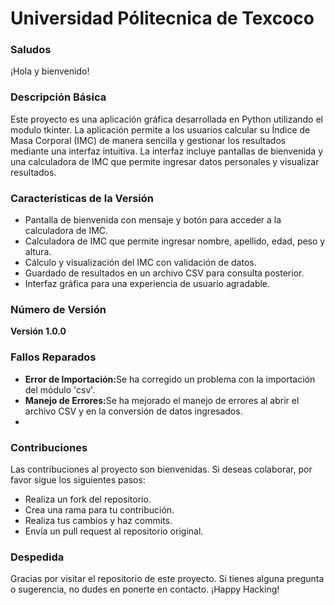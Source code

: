 <h1>Universidad Pólitecnica de Texcoco</h1>

<h3>Saludos</h3>
<p>¡Hola y bienvenido!</p>

<h3>Descripción Básica</h3>
<p>Este proyecto es una aplicación gráfica desarrollada en Python utilizando el modulo tkinter. La aplicación permite a los usuarios calcular su Índice de Masa Corporal (IMC) de manera sencilla y gestionar los resultados mediante una interfaz intuitiva. La interfaz incluye pantallas de bienvenida y una calculadora de IMC que permite ingresar datos personales y visualizar resultados.</p>

<h3>Características de la Versión</h3>
<ul>
  <li>Pantalla de bienvenida con mensaje y botón para acceder a la calculadora de IMC.</li>
  <li>Calculadora de IMC que permite ingresar nombre, apellido, edad, peso y altura.</li>
  <li>Cálculo y visualización del IMC con validación de datos.</li>
  <li>Guardado de resultados en un archivo CSV para consulta posterior.</li>
  <li>Interfaz gráfica para una experiencia de usuario agradable.</li>
</ul>

<h3>Número de Versión</h3>
<b>Versión 1.0.0</b>

<h3>Fallos Reparados</h3>
<ul>
  <li><b>Error de Importación:</b>Se ha corregido un problema con la importación del módulo 'csv'.</li>
  <li><b>Manejo de Errores:</b>Se ha mejorado el manejo de errores al abrir el archivo CSV y en la conversión de datos ingresados.</li>
  <li></li>
</ul>

<h3>Contribuciones</h3>
<p>Las contribuciones al proyecto son bienvenidas. Si deseas colaborar, por favor sigue los siguientes pasos:</p>
<ul>
  <li>Realiza un fork del repositorio.</li>
  <li>Crea una rama para tu contribución.</li>
  <li>Realiza tus cambios y haz commits.</li>
  <li>Envía un pull request al repositorio original.</li>
</ul>

<h3>Despedida</h3>
<p>Gracias por visitar el repositorio de este proyecto. Si tienes alguna pregunta o sugerencia, no dudes en ponerte en contacto. ¡Happy Hacking!</p>
